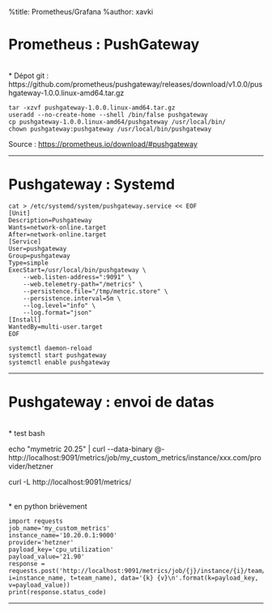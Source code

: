 %title: Prometheus/Grafana
%author: xavki


# Prometheus : PushGateway


<br>
* Dépot git :
https://github.com/prometheus/pushgateway/releases/download/v1.0.0/pushgateway-1.0.0.linux-amd64.tar.gz

```
tar -xzvf pushgateway-1.0.0.linux-amd64.tar.gz
useradd --no-create-home --shell /bin/false pushgateway
cp pushgateway-1.0.0.linux-amd64/pushgateway /usr/local/bin/
chown pushgateway:pushgateway /usr/local/bin/pushgateway
```

Source : https://prometheus.io/download/#pushgateway

-------------------------------------------------------------------------------------

# Pushgateway : Systemd

```
cat > /etc/systemd/system/pushgateway.service << EOF
[Unit]
Description=Pushgateway
Wants=network-online.target
After=network-online.target
[Service]
User=pushgateway
Group=pushgateway
Type=simple
ExecStart=/usr/local/bin/pushgateway \
    --web.listen-address=":9091" \
    --web.telemetry-path="/metrics" \
    --persistence.file="/tmp/metric.store" \
    --persistence.interval=5m \
    --log.level="info" \
    --log.format="json"
[Install]
WantedBy=multi-user.target
EOF
```

```
systemctl daemon-reload
systemctl start pushgateway
systemctl enable pushgateway
```

-----------------------------------------------------------------------------------------

# Pushgateway : envoi de datas

<br>
* test bash

echo "mymetric 20.25" | curl --data-binary @- http://localhost:9091/metrics/job/my_custom_metrics/instance/xxx.com/provider/hetzner

curl -L http://localhost:9091/metrics/

<br>
* en python brièvement

```
import requests
job_name='my_custom_metrics'
instance_name='10.20.0.1:9000'
provider='hetzner'
payload_key='cpu_utilization'
payload_value='21.90'
response = requests.post('http://localhost:9091/metrics/job/{j}/instance/{i}/team/{t}'.format(j=job_name, i=instance_name, t=team_name), data='{k} {v}\n'.format(k=payload_key, v=payload_value))
print(response.status_code)
````

----------------------------------------------------------------------------------------
